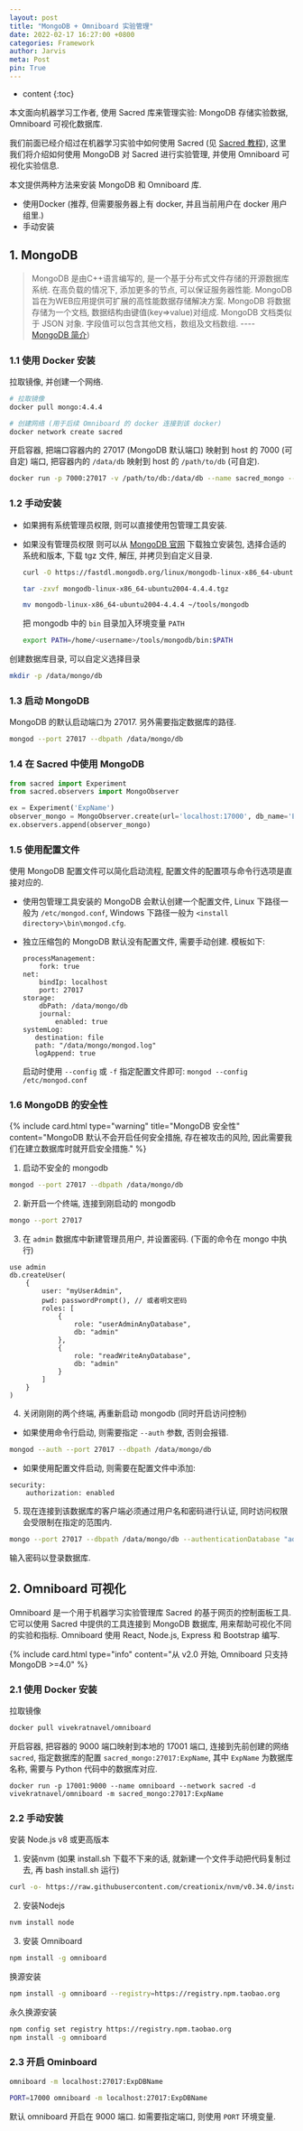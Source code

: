 ```yaml
---
layout: post
title: "MongoDB + Omniboard 实验管理"
date: 2022-02-17 16:27:00 +0800
categories: Framework
author: Jarvis
meta: Post
pin: True
---
```


* content
{:toc}

本文面向机器学习工作者, 使用 Sacred 库来管理实验: MongoDB 存储实验数据, Omniboard 可视化数据库.

我们前面已经介绍过在机器学习实验中如何使用 Sacred (见 [Sacred 教程](/2020/11/15/Sacred/)), 这里我们将介绍如何使用 MongoDB 对 Sacred 进行实验管理, 并使用 Omniboard 可视化实验信息. 



本文提供两种方法来安装 MongoDB 和 Omniboard 库.
* 使用Docker (推荐, 但需要服务器上有 docker, 并且当前用户在 docker 用户组里.)
* 手动安装

## 1. MongoDB

> MongoDB 是由C++语言编写的, 是一个基于分布式文件存储的开源数据库系统. 在高负载的情况下, 添加更多的节点, 可以保证服务器性能. MongoDB 旨在为WEB应用提供可扩展的高性能数据存储解决方案. MongoDB 将数据存储为一个文档, 数据结构由键值(key=>value)对组成. MongoDB 文档类似于 JSON 对象. 字段值可以包含其他文档，数组及文档数组.    ---- [MongoDB 简介](https://www.runoob.com/mongodb/mongodb-intro.html))

### 1.1 使用 Docker 安装

拉取镜像, 并创建一个网络.

```bash
# 拉取镜像
docker pull mongo:4.4.4

# 创建网络 (用于后续 Omniboard 的 docker 连接到该 docker)
docker network create sacred
```

开启容器, 把端口容器内的 27017 (MongoDB 默认端口) 映射到 host 的 7000 (可自定) 端口, 把容器内的 `/data/db` 映射到 host 的 `/path/to/db` (可自定).

```bash
docker run -p 7000:27017 -v /path/to/db:/data/db --name sacred_mongo --network sacred -d mongo:4.4.4
```

### 1.2 手动安装

* 如果拥有系统管理员权限, 则可以直接使用包管理工具安装.
* 如果没有管理员权限 则可以从 [MongoDB 官网](https://www.mongodb.com/try/download/community) 下载独立安装包, 选择合适的系统和版本, 下载 tgz 文件, 解压, 并拷贝到自定义目录. 

  ```bash
  curl -O https://fastdl.mongodb.org/linux/mongodb-linux-x86_64-ubuntu2004-4.4.4.tgz

  tar -zxvf mongodb-linux-x86_64-ubuntu2004-4.4.4.tgz

  mv mongodb-linux-x86_64-ubuntu2004-4.4.4 ~/tools/mongodb
  ```
  
  把 mongodb 中的 `bin` 目录加入环境变量 `PATH`

  ```bash
  export PATH=/home/<username>/tools/mongodb/bin:$PATH
  ```

创建数据库目录, 可以自定义选择目录

```bash
mkdir -p /data/mongo/db
```

### 1.3 启动 MongoDB

MongoDB 的默认启动端口为 27017. 另外需要指定数据库的路径.

```bash
mongod --port 27017 --dbpath /data/mongo/db
```

### 1.4 在 Sacred 中使用 MongoDB

```python
from sacred import Experiment
from sacred.observers import MongoObserver

ex = Experiment('ExpName')
observer_mongo = MongoObserver.create(url='localhost:17000', db_name='ExpDBName')
ex.observers.append(observer_mongo)
```

### 1.5 使用配置文件

使用 MongoDB 配置文件可以简化启动流程, 配置文件的配置项与命令行选项是直接对应的. 
* 使用包管理工具安装的 MongoDB 会默认创建一个配置文件, Linux 下路径一般为 `/etc/mongod.conf`, Windows 下路径一般为 `<install directory>\bin\mongod.cfg`.
* 独立压缩包的 MongoDB 默认没有配置文件, 需要手动创建. 模板如下:

  ```
  processManagement:
      fork: true
  net:
      bindIp: localhost
      port: 27017
  storage:
      dbPath: /data/mongo/db
      journal:
          enabled: true
  systemLog:
     destination: file
     path: "/data/mongo/mongod.log"
     logAppend: true
  ```

  启动时使用 `--config` 或 `-f` 指定配置文件即可: `mongod --config /etc/mongod.conf`

### 1.6 MongoDB 的安全性

{% include card.html type="warning" title="MongoDB 安全性" content="MongoDB 默认不会开启任何安全措施, 存在被攻击的风险, 因此需要我们在建立数据库时就开启安全措施." %}

1. 启动不安全的 mongodb
  ```bash
  mongod --port 27017 --dbpath /data/mongo/db
  ```

2. 新开启一个终端, 连接到刚启动的 mongodb
  ```bash
  mongo --port 27017
  ```

3. 在 `admin` 数据库中新建管理员用户, 并设置密码. (下面的命令在 mongo 中执行)
  ```
  use admin
  db.createUser(
      {
          user: "myUserAdmin",
          pwd: passwordPrompt(), // 或者明文密码
          roles: [
              {
                  role: "userAdminAnyDatabase",
                  db: "admin"
              },
              {
                  role: "readWriteAnyDatabase",
                  db: "admin"
              }
          ]
      }
  )
  ```

4. 关闭刚刚的两个终端, 再重新启动 mongodb (同时开启访问控制)
  * 如果使用命令行启动, 则需要指定 `--auth` 参数, 否则会报错.
  ```bash
  mongod --auth --port 27017 --dbpath /data/mongo/db
  ```
  * 如果使用配置文件启动, 则需要在配置文件中添加:
  ```
  security:
      authorization: enabled
  ```
  
5. 现在连接到该数据库的客户端必须通过用户名和密码进行认证, 同时访问权限会受限制在指定的范围内.
  ```bash
  mongo --port 27017 --dbpath /data/mongo/db --authenticationDatabase "admin" -u myUserAdmin -p
  ```
  输入密码以登录数据库.


## 2. Omniboard 可视化

Omniboard 是一个用于机器学习实验管理库 Sacred 的基于网页的控制面板工具. 它可以使用 Sacred 中提供的工具连接到 MongoDB 数据库, 用来帮助可视化不同的实验和指标. Omniboard 使用 React, Node.js, Express 和 Bootstrap 编写.

{% include card.html type="info" content="从 v2.0 开始, Omniboard 只支持 MongoDB >=4.0" %}

### 2.1 使用 Docker 安装

拉取镜像

```bash
docker pull vivekratnavel/omniboard
```

开启容器, 把容器的 9000 端口映射到本地的 17001 端口, 连接到先前创建的网络 `sacred`, 指定数据库的配置 `sacred_mongo:27017:ExpName`, 其中 `ExpName` 为数据库名称, 需要与 Python 代码中的数据库对应.

```
docker run -p 17001:9000 --name omniboard --network sacred -d vivekratnavel/omniboard -m sacred_mongo:27017:ExpName
```

### 2.2 手动安装

安装 Node.js v8 或更高版本

1. 安装nvm (如果 install.sh 下载不下来的话, 就新建一个文件手动把代码复制过去, 再 bash install.sh 运行)
  ```bash
  curl -o- https://raw.githubusercontent.com/creationix/nvm/v0.34.0/install.sh | bash source　~/.bashrc
  ```

2. 安装Nodejs
  ```bash
  nvm install node
  ```

3. 安装 Omniboard
  ```bash
  npm install -g omniboard
  ```
  换源安装
  ```bash
  npm install -g omniboard --registry=https://registry.npm.taobao.org
  ```  
  永久换源安装
  ```bash
  npm config set registry https://registry.npm.taobao.org
  npm install -g omniboard
  ```

### 2.3 开启 Ominboard

```bash
omniboard -m localhost:27017:ExpDBName

PORT=17000 omniboard -m localhost:27017:ExpDBName
```

默认 omniboard 开启在 9000 端口. 如需要指定端口, 则使用 `PORT` 环境变量.


